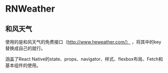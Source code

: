 # RNWeather
和风天气
----
使用的是和风天气的免费接口（http://www.heweather.com/） ，将其中的key替换成自己的就行。

涵盖了React Native的state、props、navigator、样式、flexbox布局、Fetch和基本组件的使用。
